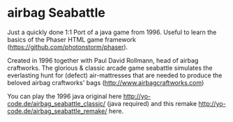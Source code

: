 airbag Seabattle
================

Just a quickly done 1:1 Port of a java game from 1996. Useful to learn the basics of the Phaser HTML game framework (https://github.com/photonstorm/phaser).

Created in 1996 together with Paul David Rollmann, head of airbag craftworks.
The glorious & classic arcade game seabattle simulates the everlasting hunt for (defect) air-mattresses that are needed to produce the beloved airbag craftworks' bags (http://www.airbagcraftworks.com) 

You can play the 1996 java original here http://yo-code.de/airbag_seabattle_classic/ (java required) and this remake http://yo-code.de/airbag_seabattle_remake/ here.



